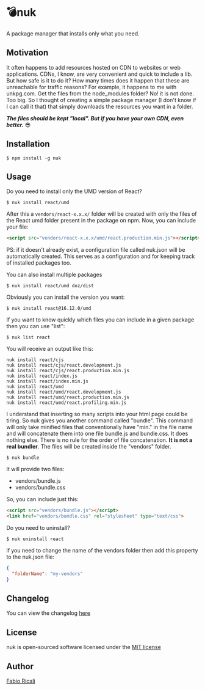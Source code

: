# 💣nuk
A package manager that installs only what you need.

## Motivation
It often happens to add resources hosted on CDN to websites or web applications. CDNs, I know, are very convenient and 
quick to include a lib. But how safe is it to do it? How many times does it happen that these are unreachable 
for traffic reasons? For example, it happens to me with unkpg.com. Get the files from the node_modules folder? No! 
it is not done. Too big. So I thought of creating a simple package manager (I don't know if I can call it that) that 
simply downloads the resources you want in a folder.

***The files should be kept "local". But if you have your own CDN, even better.*** 😎

## Installation
```
$ npm install -g nuk
```

## Usage

Do you need to install only the UMD version of React?
```
$ nuk install react/umd
```

After this a `vendors/react-x.x.x/` folder will be created with only the files of the React umd folder present in the package on npm.
Now, you can include your file:
```html
<script src="vendors/react-x.x.x/umd/react.production.min.js"></script>
```

PS: if it doesn't already exist, a configuration file called nuk.json will be automatically created. This serves as 
a configuration and for keeping track of installed packages too.

You can also install multiple packages
```
$ nuk install react/umd doz/dist
```

Obviously you can install the version you want:
```
$ nuk install react@16.12.0/umd
```

If you want to know quickly which files you can include in a given package then you can use "list":
```
$ nuk list react
```

You will receive an output like this:
```
nuk install react/cjs
nuk install react/cjs/react.development.js
nuk install react/cjs/react.production.min.js
nuk install react/index.js
nuk install react/index.min.js
nuk install react/umd
nuk install react/umd/react.development.js
nuk install react/umd/react.production.min.js
nuk install react/umd/react.profiling.min.js
```

I understand that inserting so many scripts into your html page could be tiring. So nuk gives you another command called 
"bundle". This command will only take minified files that conventionally have "min." in the file name and will concatenate 
them into one file bundle.js and bundle.css. It does nothing else. There is no rule for the order of file concatenation. 
**It is not a real bundler**. The files will be created inside the "vendors" folder.
```
$ nuk bundle
```

It will provide two files:
- vendors/bundle.js
- vendors/bundle.css

So, you can include just this:
```html
<script src="vendors/bundle.js"></script>
<link href="vendors/bundle.css" rel="stylesheet" type="text/css">
```

Do you need to uninstall?
```
$ nuk uninstall react
```

if you need to change the name of the vendors folder then add this property to the nuk.json file:
```json
{
  "folderName": "my-vendors"
}
```

## Changelog
You can view the changelog <a target="_blank" href="https://github.com/fabioricali/nuk/blob/master/CHANGELOG.md">here</a>

## License
nuk is open-sourced software licensed under the <a target="_blank" href="http://opensource.org/licenses/MIT">MIT license</a>

## Author
<a target="_blank" href="http://rica.li">Fabio Ricali</a>